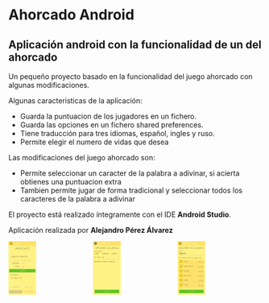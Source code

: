 <h1>Ahorcado Android</h1>
<h2>Aplicación android con la funcionalidad de un del ahorcado</h2>

<p>Un pequeño proyecto basado en la funcionalidad del juego ahorcado con algunas modificaciones.</p>
<p>Algunas caracteristicas de la aplicación: </p>
<ul>
  <li>Guarda la puntuacion de los jugadores en un fichero.</li>
  <li>Guarda las opciones en un fichero shared preferences.</li>
  <li>Tiene traducción para tres idiomas, español, ingles y ruso.</li>
  <li>Permite elegir el numero de vidas que desea</li>
</ul>
<p>Las modificaciones del juego ahorcado son:</p>
<ul>
  <li>Permite seleccionar un caracter de la palabra a adivinar, si acierta obtienes una puntuacion extra</li>
  <li>Tambien permite jugar de forma tradicional y seleccionar todos los caracteres de la palabra a adivinar</li>
</ul>
<p>El proyecto está realizado íntegramente con el IDE <b>Android Studio</b>.</p>
<p>Aplicación realizada por <b>Alejandro Pérez Álvarez</b></p>

<div style="display: grid; grid-template-columns: 1fr 1fr 1fr;">
  <img style="width: 33%;" src="https://raw.githubusercontent.com/alelasesino/Ahorcado/master/screen_shots/GameActivity.png" alt=""/>
  <img style="width: 33%;" src="https://raw.githubusercontent.com/alelasesino/Ahorcado/master/screen_shots/OptionsActivity.png" alt=""/>
  <img style="width: 33%;" src="https://raw.githubusercontent.com/alelasesino/Ahorcado/master/screen_shots/ScoreActivity.png" alt=""/>
</div>